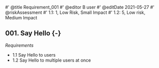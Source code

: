 #' @title Requirement_001
#' @editor B user
#' @editDate 2021-05-27
#' @riskAssessment
#' 1.1: 1, Low Risk, Small Impact
#' 1.2: 5, Low risk, Medium Impact

## 001. Say Hello {-}

*Requirements* 

+ 1.1 Say Hello to users
+ 1.2 Say Hello to multiple users at once


